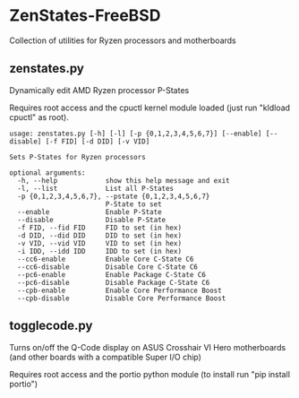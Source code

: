# ZenStates-FreeBSD
Collection of utilities for Ryzen processors and motherboards

## zenstates.py
Dynamically edit AMD Ryzen processor P-States

Requires root access and the cpuctl kernel module loaded (just run "kldload cpuctl" as root).

    usage: zenstates.py [-h] [-l] [-p {0,1,2,3,4,5,6,7}] [--enable] [--disable] [-f FID] [-d DID] [-v VID]

    Sets P-States for Ryzen processors

    optional arguments:
      -h, --help            show this help message and exit
      -l, --list            List all P-States
      -p {0,1,2,3,4,5,6,7}, --pstate {0,1,2,3,4,5,6,7}
                            P-State to set
      --enable              Enable P-State
      --disable             Disable P-State
      -f FID, --fid FID     FID to set (in hex)
      -d DID, --did DID     DID to set (in hex)
      -v VID, --vid VID     VID to set (in hex)
      -i IDD, --idd IDD     IDD to set (in hex)
      --cc6-enable          Enable Core C-State C6
      --cc6-disable         Disable Core C-State C6
      --pc6-enable          Enable Package C-State C6
      --pc6-disable         Disable Package C-State C6
      --cpb-enable          Enable Core Performance Boost
      --cpb-disable         Disable Core Performance Boost


## togglecode.py
Turns on/off the Q-Code display on ASUS Crosshair VI Hero motherboards (and other boards with a compatible Super I/O chip)

Requires root access and the portio python module (to install run "pip install portio")
